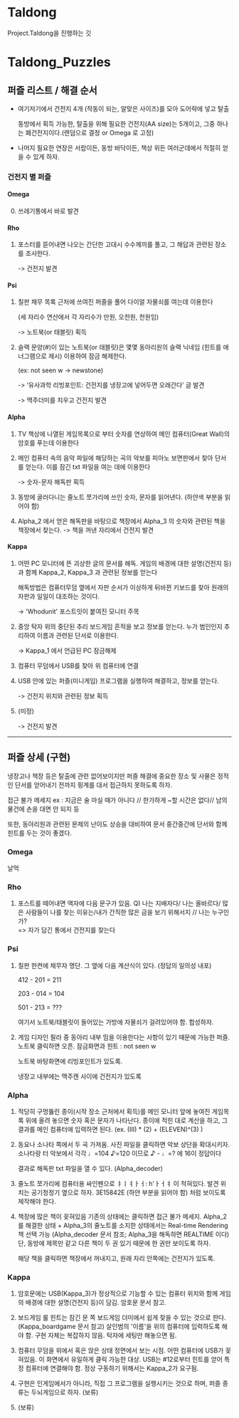 # Taldong

Project.Taldong을 진행하는 깃


# Taldong_Puzzles


## 퍼즐 리스트 / 해결 순서



- 여기저기에서 건전지 4개 (작동이 되는, 알맞은 사이즈)를 모아 도어락에 넣고 탈출

   동방에서 획득 가능한, 탈출을 위해 필요한 건전지(AA size)는 5개이고, 그중 하나는 폐건전지이다.(랜덤으로 결정 or Omega 로 고정)



- 나머지 필요한 연장은 서랍이든, 동방 바닥이든, 책상 위든 여러군데에서 적절히 얻을 수 있게 하자.



### 건전지 별 퍼즐 


#### Omega  

 0.  쓰레기통에서 바로 발견 

 

#### Rho

 1.  포스터를 뜯어내면 나오는 간단한 고대시 수수께끼를 풀고, 그 해답과 관련된 장소를 조사한다.

     -> 건전지 발견

 

#### Psi

 1. 칠판 채무 목록 근처에 쓰여진 퍼즐을 풀어 다이얼 자물쇠를 여는데 이용한다 
 
    (세 자리수 연산에서 각 자리수가 만원, 오천원, 천원임) 

    -> 노트북(or 태블릿) 획득



 2. 슬랙 문양(#)이 있는 노트북(or 태블릿)은 몇몇 동아리원의 슬랙 닉네임 (힌트를 애너그램으로 제시) 이용하여 잠금 해제한다. 

    (ex: not seen w -> newstone) 
  
    -> ‘유사과학 리빙포인트: 건전지를 냉장고에 넣어두면 오래간다’ 글 발견 

    -> 맥주더미를 치우고 건전지 발견



#### Alpha

 1. TV 책상에 나열된 게임목록으로 부터 숫자를 연상하여 메인 컴퓨터(Great Wall)의 암호를 푸는데 이용한다 



 2. 메인 컴퓨터 속의 음악 파일에 해당하는 곡의 악보를 피아노 보면판에서 찾아 단서를 얻는다. 이를 잠긴 txt 파일을 여는 데에 이용한다 

    -> 숫자-문자 해독판 획득 

 

 3. 동방에 굴러다니는 줄노트 쪼가리에 쓰인 숫자, 문자를 읽어낸다. (하얀색 부분을 읽어야 함)

 

 4. Alpha_2 에서 얻은 해독판을 바탕으로 책장에서 Alpha_3 의 숫자와 관련된 책을 책장에서 찾는다. 
    -> 책을 꺼낸 자리에서 건전지 발견  





#### Kappa

 1. 어떤 PC 모니터에 뜬 괴상한 글의 문서를 해독. 게임의 배경에 대한 설명(건전지 등)과 함께 Kappa_2, Kappa_3 과 관련된 정보를 얻는다 

    해독방법은 컴퓨터무덤 옆에서 자판 순서가 이상하게 뒤바뀐 키보드를 찾아 원래의 자판과 일일이 대조하는 것이다. 

    -> 'Whodunit' 포스트잇이 붙여진 모니터 주목

 

 2. 중앙 탁자 위의 중단된 추리 보드게임 흔적을 보고 정보를 얻는다. 
    누가 범인인지 추리하여 이름과 관련된 단서로 이용한다. 

    -> Kappa_1 에서 언급된 PC 잠금해제


 3. 컴퓨터 무덤에서 USB를 찾아 위 컴퓨터에 연결

 
 4. USB 안에 있는 퍼즐(미니게임) 프로그램을 실행하여 해결하고, 정보를 얻는다.  

    -> 건전지 위치와 관련된 정보 획득 

 

 5. (미정)

    -> 건전지 발견





---------------------------------------------------------------------------



## 퍼즐 상세 (구현) 



냉장고나 책장 등은 탈출에 관련 없어보이지만 퍼즐 해결에 중요한 장소 및 사물은 정적인 단서를 얻어내기 전까지 핑계를 대서 접근하지 못하도록 하자.



접근 불가 메세지 ex : 지금은 술 마실 때가 아니다 // 한가하게 ~할 시간은 없다// 남의 물건에 손을 대면 안 되지 등 



또한, 동아리원과 관련된 문제의 난이도 상승을 대비하여 문서 중간중간에 단서와 함께 힌트를 두는 것이 좋겠다. 





### Omega

   날먹

 

### Rho

 1. 포스트를 떼어내면 액자에 다음 문구가 있음. 
    Q) 나는 지배자다/ 나는 올바르다/ 많은 사람들이 나를 찾는 이유는/내가 간직한 많은 금을 보기 위해서지 // 나는 누구인가?  
    => 자가 담긴 통에서 건전지를 찾는다

 
### Psi

 1. 칠판 한켠에 채무자 명단. 그 옆에 다음 계산식이 있다.  (정답의 일의성 내포)   

    412 - 201 = 211 
    
    203 - 014 = 104 
    
    501 - 213 = ???         

    여기서 노트북/태블릿이 들어있는 가방에 자물쇠가 걸려있어야 함. 합성하자.



 2. 게임 디자인 필라 중 동아리 내부 밈을 이용한다는 사항이 있기 때문에 가능한 퍼즐.
    노트북 클릭하면 오픈. 잠금화면과 힌트 : not seen w 
    
    노트북 바탕화면에 리빙포인트가 있도록.
    
    냉장고 내부에는 맥주캔 사이에 건전지가 있도록 


### Alpha

 1. 적당히 구멍뚫린 종이(시작 장소 근처에서 획득)를 메인 모니터 앞에 놓여진 게임목록 위에 올려 놓으면 숫자 혹은 문자가 나타난다.
    종이에 적힌 대로 계산을 하고, 그 결과를 메인 컴퓨터에 입력하면 된다. (ex. (III) * (2) + (ELEVEN)^(3) ) 


 2. 동요나 소나타 쪽에서 두 곡 가져옴. 사진 파일을 클릭하면 악보 상단을 확대시키자.  
    소나타랑 터 악보에서 각각 ♩=104 ♪=120 이므로 ♪ - ♩=? 에 16이 정답이다
 
    결과로 해독판 txt 파일을 열 수 있다. (Alpha_decoder)


 3. 줄노트 쪼가리에 컴퓨터용 싸인펜으로 ㅑㅣㅕㅏㅓ: h'ㅏㅓㅕ 이 적혀있다.  발견 위치는 공기청정기 옆으로 하자. 
    3E15842E (하얀 부분을 읽어야 함) 처럼 보이도록 제작해야 한다.


 4. 책장에 많은 책이 꽂혀있음 기존의 상태에는 클릭하면 접근 불가 메세지.
    Alpha_2 를 해결한 상태 + Alpha_3의 줄노트를 소지한 상태에서는 Real-time Rendering 책 선택 가능
    (Alpha_decoder 문서 참조; Alpha_3을 해독하면 REALTIME 이다)
    단, 동방에 제목만 같고 다른 책이 두 권 있기 때문에 한 권만 보이도록 하자.
   
    해당 책을 클릭하면 책장에서 꺼내지고, 원래 자리 안쪽에는 건전지가 있도록.
 


### Kappa

 1. 암호문에는 USB(Kappa_3)가 정상적으로 기능할 수 있는 컴퓨터 위치와 함께 게임의 배경에 대한 설명(건전지 등)이 담김.
    암호문 문서 참고.


 2. 보드게임 룰 힌트는 잠긴 문 쪽 보드게임 더미에서 쉽게 찾을 수 있는 것으로 한다.  (Kappa_boardgame 문서 참고)
    살인범의 '이름'을 위의 컴퓨터에 입력하도록 해야 함.
    구현 자체는 복잡하지 않음. 탁자에 세팅만 해놓으면 됨.


 3. 컴퓨터 무덤을 위에서 혹은 앉은 상태 정면에서 보는 시점. 어떤 컴퓨터에 USB가 꽂혀있음. 이 화면에서 유일하게 클릭 가능한 대상.
     USB는 #12로부터 힌트를 얻어 특정 컴퓨터에 연결해야 함. 정상 구동하기 위해서는 Kappa_2가 요구됨.


 4. 구현은 인게임에서가 아니라, 직접 그 프로그램을 실행시키는 것으로 하며, 퍼즐 종류는 두뇌게임으로 하자.
    (보류)


 5. (보류)

